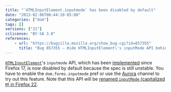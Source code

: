 ```yaml
---
title: "`HTMLInputElement.inputmode` has been disabled by default"
date: "2013-02-06T08:44:10-05:00"
categories: ["dom"]
tags: []
versions: ["21"]
cclicense: "BY-SA 3.0"
references:
    - url: "https://bugzilla.mozilla.org/show_bug.cgi?id=857355"
      title: "Bug 857355 – Hide HTMLInputElement\'s inputMode API behind a pref and only turn it on for Aurora/Nightly"
---
```

[`HTMLInputElement`](https://developer.mozilla.org/en-US/docs/Web/API/HTMLInputElement)'s `inputmode` API, which has been [implemented](https://bugzilla.mozilla.org/show_bug.cgi?id=746142) since Firefox 17, is now disabled by default because the spec is still unstable. You have to enable the `dom.forms.inputmode` pref or use the [Aurora](https://www.mozilla.org/en-US/firefox/aurora/) channel to try out this feature. Note that this API will be [renamed `inputMode` (capitalized `M`) in Firefox 22](https://www.fxsitecompat.com/en-CA/docs/2013/htmlmediaelement-crossorigin-and-htmlinputelement-inputmode-have-been-renamed/).
